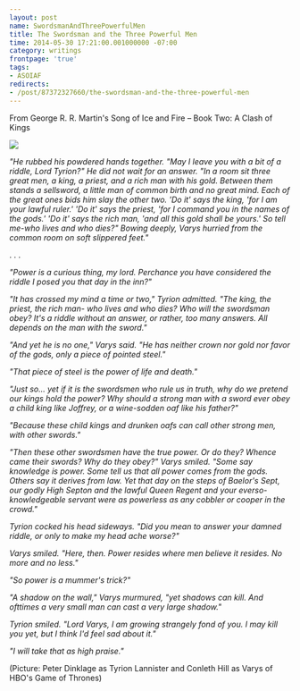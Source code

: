 ```yaml
---
layout: post
name: SwordsmanAndThreePowerfulMen
title: The Swordsman and the Three Powerful Men
time: 2014-05-30 17:21:00.001000000 -07:00
category: writings
frontpage: 'true'
tags:
- ASOIAF
redirects:
- /post/87372327660/the-swordsman-and-the-three-powerful-men
---
```


From George R. R. Martin's Song of Ice and Fire – Book Two: A Clash of Kings

<img class="imageInCenter" src="{{ site.writingsImagesFolder }}{{ page.name }}/TyrionAndVarys.png">

_"He rubbed his powdered hands together. "May I leave you with a bit of a riddle, Lord Tyrion?" He did not wait for an answer. "In a room sit three great men, a king, a priest, and a rich man with his gold. Between them stands a sellsword, a little man of common birth and no great mind. Each of the great ones bids him slay the other two. 'Do it' says the king, 'for I am your lawful ruler.' 'Do it' says the priest, 'for I command you in the names of the gods.' 'Do it' says the rich man, 'and all this gold shall be yours.' So tell me-who lives and who dies?" Bowing deeply, Varys hurried from the common room on soft slippered feet."_

. . .

_"Power is a curious thing, my lord. Perchance you have considered the riddle I posed you that day in the inn?"_

_"It has crossed my mind a time or two," Tyrion admitted. "The king, the priest, the rich man- who lives and who dies? Who will the swordsman obey? It's a riddle without an answer, or rather, too many answers. All depends on the man with the sword."_

_"And yet he is no one," Varys said. "He has neither crown nor gold nor favor of the gods, only a piece of pointed steel."_

_"That piece of steel is the power of life and death."_

_"Just so... yet if it is the swordsmen who rule us in truth, why do we pretend our kings hold the power? Why should a strong man with a sword ever obey a child king like Joffrey, or a wine-sodden oaf like his father?"_

_"Because these child kings and drunken oafs can call other strong men, with other swords."_

_"Then these other swordsmen have the true power. Or do they? Whence came their swords? Why do they obey?" Varys smiled. "Some say knowledge is power. Some tell us that all power comes from the gods. Others say it derives from law. Yet that day on the steps of Baelor's Sept, our godly High Septon and the lawful Queen Regent and your everso-knowledgeable servant were as powerless as any cobbler or cooper in the crowd."_

_Tyrion cocked his head sideways. "Did you mean to answer your damned riddle, or only to make my head ache worse?"_

_Varys smiled. "Here, then. Power resides where men believe it resides. No more and no less."_

_"So power is a mummer's trick?"_

_"A shadow on the wall," Varys murmured, "yet shadows can kill. And ofttimes a very small man can cast a very large shadow."_

_Tyrion smiled. "Lord Varys, I am growing strangely fond of you. I may kill you yet, but I think I'd feel sad about it."_

_"I will take that as high praise."_

(Picture: Peter Dinklage as Tyrion Lannister and Conleth Hill as Varys of HBO's Game of Thrones)